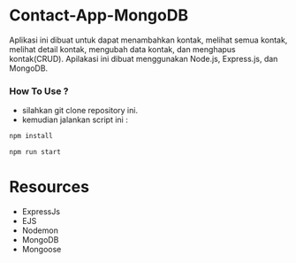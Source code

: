 # Contact-App-MongoDB

Aplikasi ini dibuat untuk dapat menambahkan kontak, melihat semua kontak, melihat detail kontak, mengubah data kontak, dan menghapus kontak(CRUD). Apilakasi ini dibuat menggunakan Node.js, Express.js, dan MongoDB.

### How To Use ?
* silahkan git clone repository ini.
* kemudian jalankan script ini :

```bash
npm install
```

```
npm run start
```

# Resources 
* ExpressJs
* EJS
* Nodemon
* MongoDB
* Mongoose
